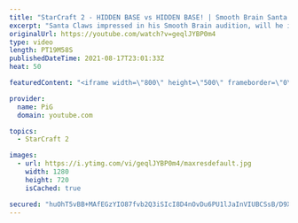 ```yaml
---
title: "StarCraft 2 - HIDDEN BASE vs HIDDEN BASE! | Smooth Brain Santa Claws #2"
excerpt: "Santa Claws impressed in his Smooth Brain audition, will he impress or will his brain prove too wrinkled? Here is the second episode where he plays as Terran! 🐷 Support PiG: https://www.pigstarcraft.com/support/ -- 🐖 Watch live on https://www.twitch.tv/x5_pig -- 🤯 ICYFAR Playlist: https://www.youtube.com/playlist?list=PLFUDU8AOevUczdbU-zuY0-vykRSR1YsLC"
originalUrl: https://youtube.com/watch?v=geqlJYBP0m4
type: video
length: PT19M58S
publishedDateTime: 2021-08-17T23:01:33Z
heat: 50

featuredContent: "<iframe width=\"800\" height=\"500\" frameborder=\"0\" src=\"https://www.youtube.com/embed/geqlJYBP0m4\" allow=\"accelerometer; autoplay; encrypted-media; gyroscope; picture-in-picture\" allowfullscreen></iframe>"

provider:
  name: PiG
  domain: youtube.com

topics:
  - StarCraft 2

images:
  - url: https://i.ytimg.com/vi/geqlJYBP0m4/maxresdefault.jpg
    width: 1280
    height: 720
    isCached: true

secured: "huOhT5vBB+MAfEGzYIO87fvb2Q3iSIcI8D4nOvDu6PU1lJaInVIUBCSsB/D9XE8c6vWL1eKl4l4DKjc+hGwnavJ//sryhHndlkVfprpx2ISnCGpPiR+P+DGT4gxLhpXOVSYL/hOgHawaCyVyBCXMoMCo80PIQIbqTJNkkmHCLw3FKdPwA7HEXRBkuKagB6Y9Q5PMrKISdo9xkyBZL55+P3QuN6erV3KPJnXZra0Ju8lofogg2jKqJvCNHDqERk070L7oGP3a74yAi8KFjoGXav9mPYIEWyfrnVhRirdWrmExNm+3zXjLO/MNWviiUqcvcpXUaCbZL9w2P0VwTyGE2roMk2PKZBdyGam2H26QCLmHtnr0wC7nmk5iV/DRvpnn02ZNE3S+inuFxvZuzZruv577/M4ZKhuQmQB9LtwOvvk=;MPTQNUoqllFn5ZAyvqHY6Q=="
---
```


